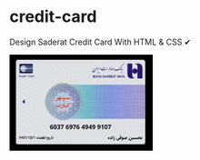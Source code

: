 <h1>credit-card</h1>

<p>Design Saderat Credit Card With HTML &amp; CSS ✔</p>

<img src="./credit-card.jpg" alt="credit card" width="50%"/>
